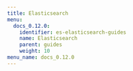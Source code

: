 ```yaml
---
title: Elasticsearch
menu:
  docs_0.12.0:
    identifier: es-elasticsearch-guides
    name: Elasticsearch
    parent: guides
    weight: 10
menu_name: docs_0.12.0
---
```

